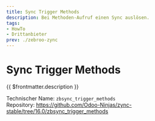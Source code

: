 ```yaml
---
title: Sync Trigger Methods
description: Bei Methoden-Aufruf einen Sync auslösen.
tags:
- HowTo
- Drittanbieter
prev: ./zebroo-zync
---
```

# Sync Trigger Methods

{{ $frontmatter.description }}

Technischer Name: `zbsync_trigger_methods`\
Repository: <https://github.com/Odoo-Ninjas/zync-stable/tree/16.0/zbsync_trigger_methods>
